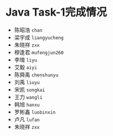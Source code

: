 # Java Task-1完成情况

* 陈昭浩 `chan`
* 梁宇成 `liangyucheng`
* 朱晓祥 `zxx`
* 穆逢君 `mufengjun260`
* 李堉 `liyu`
* 艾毅 `aiyi`
* 陈舜禹 `chenshunyu`
* 刘禹 `liuyu`
* 宋凯 `songkai`
* 王力 `wangli`
* 韩旭 `hanxu`
* 罗彬鑫 `luobinxin`
* 卢凡 `lufan`
* 朱晓祥 `zxx`